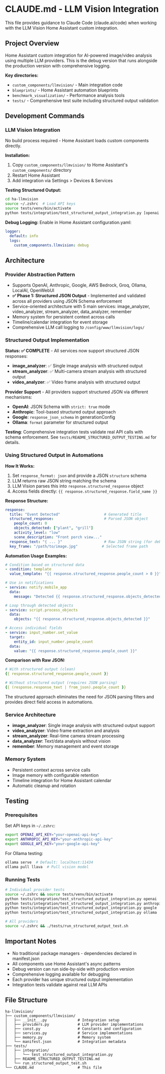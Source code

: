 # CLAUDE.md - LLM Vision Integration

This file provides guidance to Claude Code (claude.ai/code) when working with the LLM Vision Home Assistant custom integration.

## Project Overview

Home Assistant custom integration for AI-powered image/video analysis using multiple LLM providers. This is the debug version that runs alongside the production version with comprehensive logging.

**Key directories:**
- `custom_components/llmvision/` - Main integration code
- `blueprints/` - Home Assistant automation blueprints
- `benchmark_visualization/` - Performance analysis tools
- `tests/` - Comprehensive test suite including structured output validation

## Development Commands

### LLM Vision Integration
No build process required - Home Assistant loads custom components directly.

**Installation:**
1. Copy `custom_components/llmvision/` to Home Assistant's `custom_components/` directory
2. Restart Home Assistant
3. Add integration via Settings > Devices & Services

**Testing Structured Output:**
```bash
cd ha-llmvision
source ~/.zshrc  # Load API keys
source tests/venv/bin/activate
python tests/integration/test_structured_output_integration.py [openai|anthropic|google|ollama]
```

**Debug Logging:**
Enable in Home Assistant configuration.yaml:
```yaml
logger:
  default: info
  logs:
    custom_components.llmvision: debug
```

## Architecture

### Provider Abstraction Pattern
- Supports OpenAI, Anthropic, Google, AWS Bedrock, Groq, Ollama, LocalAI, OpenWebUI
- **✅ Phase 1: Structured JSON Output** - Implemented and validated across all providers using JSON Schema enforcement
- Service-oriented architecture with 5 main services: image_analyzer, video_analyzer, stream_analyzer, data_analyzer, remember
- Memory system for persistent context across calls
- Timeline/calendar integration for event storage
- Comprehensive LLM call logging to `/config/www/llmvision/logs/`

### Structured Output Implementation
**Status: ✅ COMPLETE** - All services now support structured JSON responses:
- **image_analyzer**: ✅ Single image analysis with structured output
- **stream_analyzer**: ✅ Multi-camera stream analysis with structured output  
- **video_analyzer**: ✅ Video frame analysis with structured output

**Provider Support** - All providers support structured JSON via different mechanisms:
- **OpenAI**: JSON Schema with `strict: true` mode
- **Anthropic**: Tool-based structured output approach
- **Google**: `response_json_schema` in generationConfig
- **Ollama**: `format` parameter for structured output

**Testing**: Comprehensive integration tests validate real API calls with schema enforcement. See `tests/README_STRUCTURED_OUTPUT_TESTING.md` for details.

### Using Structured Output in Automations

**How It Works:**
1. Set `response_format: json` and provide a JSON `structure` schema
2. LLM returns raw JSON string matching the schema
3. LLM Vision parses this into `response.structured_response` object
4. Access fields directly: `{{ response.structured_response.field_name }}`

**Response Structure:**
```yaml
response:
  title: "Event Detected"                    # Generated title
  structured_response:                       # Parsed JSON object
    people_count: 0
    objects_detected: ["plant", "grill"] 
    activity_level: "low"
    scene_description: "Front porch view..."
  response_text: "{ ... }"                   # Raw JSON string (for debugging)
  key_frame: "/path/to/image.jpg"           # Selected frame path
```

**Automation Usage Examples:**
```yaml
# Condition based on structured data
- condition: template
  value_template: "{{ response.structured_response.people_count > 0 }}"

# Use in notifications  
- service: notify.mobile_app
  data:
    message: "Detected {{ response.structured_response.objects_detected | length }} objects"

# Loop through detected objects
- service: script.process_objects
  data:
    objects: "{{ response.structured_response.objects_detected }}"

# Access individual fields
- service: input_number.set_value
  target:
    entity_id: input_number.people_count
  data:
    value: "{{ response.structured_response.people_count }}"
```

**Comparison with Raw JSON:**
```yaml
# With structured output (clean)
{{ response.structured_response.people_count }}

# Without structured output (requires JSON parsing)
{{ (response.response_text | from_json).people_count }}
```

The structured approach eliminates the need for JSON parsing filters and provides direct field access in automations.

### Service Architecture
- **image_analyzer**: Single image analysis with structured output support
- **video_analyzer**: Video frame extraction and analysis
- **stream_analyzer**: Real-time camera stream processing
- **data_analyzer**: Text/data analysis without vision
- **remember**: Memory management and event storage

### Memory System
- Persistent context across service calls
- Image memory with configurable retention
- Timeline integration for Home Assistant calendar
- Automatic cleanup and rotation

## Testing

### Prerequisites
Set API keys in `~/.zshrc`:
```bash
export OPENAI_API_KEY="your-openai-api-key"
export ANTHROPIC_API_KEY="your-anthropic-api-key" 
export GOOGLE_API_KEY="your-google-api-key"
```

For Ollama testing:
```bash
ollama serve  # Default: localhost:11434
ollama pull llava  # Pull vision model
```

### Running Tests
```bash
# Individual provider tests
source ~/.zshrc && source tests/venv/bin/activate
python tests/integration/test_structured_output_integration.py openai
python tests/integration/test_structured_output_integration.py anthropic
python tests/integration/test_structured_output_integration.py google
python tests/integration/test_structured_output_integration.py ollama

# All providers
source ~/.zshrc && ./tests/run_structured_output_test.sh
```

## Important Notes

- No traditional package managers - dependencies declared in manifest.json
- All components use Home Assistant's async patterns
- Debug version can run side-by-side with production version
- Comprehensive logging available for debugging
- Each provider has unique structured output implementation
- Integration tests validate against real LLM APIs

## File Structure

```
ha-llmvision/
├── custom_components/llmvision/
│   ├── __init__.py              # Integration setup
│   ├── providers.py             # LLM provider implementations
│   ├── const.py                 # Constants and configuration
│   ├── services.py              # Service implementations
│   ├── memory.py                # Memory system
│   └── manifest.json            # Integration metadata
├── tests/
│   ├── integration/
│   │   └── test_structured_output_integration.py
│   ├── README_STRUCTURED_OUTPUT_TESTING.md
│   └── run_structured_output_test.sh
└── CLAUDE.md                    # This file
```